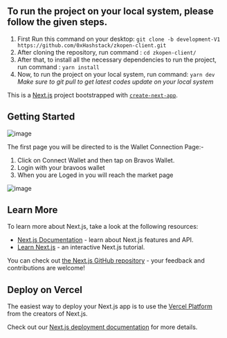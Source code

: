 ## To run the project on your local system, please follow the given steps.

1. First Run this command on your desktop:
   `git clone -b development-V1 https://github.com/0xHashstack/zkopen-client.git`
2. After cloning the repository, run command :
   `cd zkopen-client/`
3. After that, to install all the necessary dependencies to run the project, run command :
   `yarn install`
4. Now, to run the project on your local system, run command:
   `yarn dev`<br>
   _Make sure to git pull to get latest codes update on your local system_

This is a [Next.js](https://nextjs.org/) project bootstrapped with [`create-next-app`](https://github.com/vercel/next.js/tree/canary/packages/create-next-app).



## Getting Started
![image](https://github.com/0xHashstack/zkopen-client/assets/77379621/6b96e82f-b1ab-4b0f-9693-c1c0438dc90f)


The first page you will be directed to is the Wallet Connection Page:-
1. Click on Connect Wallet and then tap on Bravos Wallet.
2. Login with your bravoos wallet
3. When you are Loged in you will reach the market page

![image](https://github.com/0xHashstack/zkopen-client/assets/77379621/b2c5cad3-bdd1-42dc-9aed-a3d3c6f61d12)



## Learn More

To learn more about Next.js, take a look at the following resources:

- [Next.js Documentation](https://nextjs.org/docs) - learn about Next.js features and API.
- [Learn Next.js](https://nextjs.org/learn) - an interactive Next.js tutorial.

You can check out [the Next.js GitHub repository](https://github.com/vercel/next.js/) - your feedback and contributions are welcome!

## Deploy on Vercel

The easiest way to deploy your Next.js app is to use the [Vercel Platform](https://vercel.com/new?utm_medium=default-template&filter=next.js&utm_source=create-next-app&utm_campaign=create-next-app-readme) from the creators of Next.js.

Check out our [Next.js deployment documentation](https://nextjs.org/docs/deployment) for more details.
